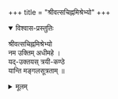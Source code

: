+++
title = "श्रीवत्सचिह्नमिश्रेभ्यो"
+++

<details open><summary>विश्वास-प्रस्तुतिः</summary>

श्रीवत्सचिह्नमिश्रेभ्यो  
नम उक्तिम् अधीमहे ।  
यद्-उक्तयस् त्रयी-कण्ठे  
यान्ति मङ्गलसूत्रताम् ॥
</details>

<details><summary>मूलम्</summary>

(श्रीवत्सचिह्नमिश्रेभ्यो नम उक्तिमधीमहे ।  
यदुक्तयस्त्रयीकण्ठे यान्ति मङ्गलसूत्रताम् ॥)

</details>
